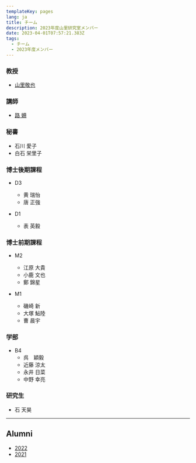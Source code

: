 ```yaml
---
templateKey: pages
lang: ja
title: チーム
description: 2023年度山里研究室メンバー
date: 2023-04-01T07:57:21.383Z
tags:
  - チーム
  - 2023年度メンバー
---
```


### 教授

- [山里敬也](/team/Takaya-Yamazato/)

### 講師

- [路 姍](/team/Shan-Lu)

### 秘書

- 石川 愛子
- 白石 栄里子

### 博士後期課程

- D3

  - 黄 瑞怡
  - 唐 正強

- D1
  - 表 英毅

### 博士前期課程

- M2

  - 江原 大貴
  - 小鹿 文也
  - 鄭 錦星

- M1
  - 磯崎 新
  - 大塚 鮎陸
  - 曹 晨宇

### 学部

- B4
  - 呉　穎毅
  - 近藤 涼太
  - 永井 日菜
  - 中野 幸亮

### 研究生
  - 石 天昊
---

## Alumni

- [2022](/team/2022/)
- [2021](/team/2021/)
